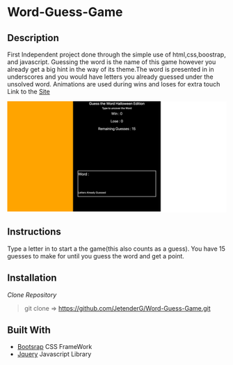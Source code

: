 Word-Guess-Game
===============


Description
------
First Independent project done through the simple use of html,css,boostrap, and javascript. Guessing the word is the name of this game however you already get a big hint in the way of its theme.The word is presented in in underscores and you would have letters you already guessed under the unsolved word. Animations are used during wins and loses for extra touch
Link to the [Site](https://jetenderg.github.io/Word-Guess-Game/)

![Page](/assets/images/1560841096891.png)

Instructions
-----
Type a letter in to start a the game(this also counts as a guess). You have 15 guesses to make for until you guess the word and get a point.

Installation
-----
*Clone Repository*

> git clone => https://github.com/JetenderG/Word-Guess-Game.git

Built With
-----

- [Bootsrap](https://getbootstrap.com/) CSS FrameWork
- [Jquery](https://jquery.com/) Javascript Library

